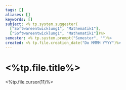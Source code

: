 ```yaml
---
tags: []
aliases: []
keywords: []
subject: <% tp.system.suggester(
  ["Softwareentwicklung1", "Mathematik1"],
  ["Softwareentwicklung1", "Mathematik1"])%>       
semester: <% tp.system.prompt("Semester", "")%>
created: <% tp.file.creation_date("Do MMMM YYYY")%>
---
```

 
# <%tp.file.title%>

<%tp.file.cursor(11)%>